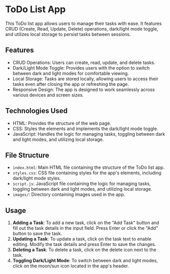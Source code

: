 # ToDo List App

This ToDo list app allows users to manage their tasks with ease. It features CRUD (Create, Read, Update, Delete) operations, dark/light mode toggle, and utilizes local storage to persist tasks between sessions.

## Features

- CRUD Operations: Users can create, read, update, and delete tasks.
- Dark/Light Mode Toggle: Provides users with the option to switch between dark and light modes for comfortable viewing.
- Local Storage: Tasks are stored locally, allowing users to access their tasks even after closing the app or refreshing the page.
- Responsive Design: The app is designed to work seamlessly across various devices and screen sizes.

## Technologies Used

- HTML: Provides the structure of the web page.
- CSS: Styles the elements and implements the dark/light mode toggle.
- JavaScript: Handles the logic for managing tasks, toggling between dark and light modes, and utilizing local storage.

## File Structure

- `index.html`: Main HTML file containing the structure of the ToDo list app.
- `styles.css`: CSS file containing styles for the app's elements, including dark/light mode styles.
- `script.js`: JavaScript file containing the logic for managing tasks, toggling between dark and light modes, and utilizing local storage.
- `images/`: Directory containing images used in the app.

## Usage

1. **Adding a Task**: To add a new task, click on the "Add Task" button and fill out the task details in the input field. Press Enter or click the "Add" button to save the task.
2. **Updating a Task**: To update a task, click on the task text to enable editing. Modify the task details and press Enter to save the changes.
3. **Deleting a Task**: To delete a task, click on the delete icon next to the task.
4. **Toggling Dark/Light Mode**: To switch between dark and light modes, click on the moon/sun icon located in the app's header.

